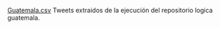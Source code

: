 [Guatemala.csv](https://github.com/Sud-Austral/Datos_Guatemala/blob/master/bing/news/Guatemala.csv) Tweets extraidos de la ejecución del repositorio logica guatemala.
